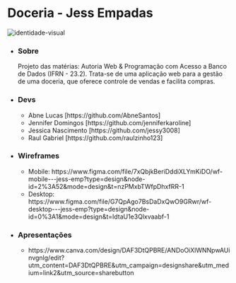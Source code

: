 # Doceria - Jess Empadas
![identidade-visual](https://github.com/jessy3008/doceria-jess_empadas/assets/99359081/5ce62737-bfca-4b5b-9853-cdefc21f9860)
<ul>
  <li><h3>Sobre</h3> Projeto das matérias: Autoria Web & Programação com Acesso a Banco de Dados
(IFRN - 23.2). Trata-se de uma aplicação web para a gestão de uma doceria, que oferece controle de vendas e facilita compras.</li> 
  <li><h3>Devs</h3></li>
  <ul>
    <li>Abne Lucas [https://github.com/AbneSantos] </li>
    <li>Jennifer Domingos [https://github.com/jenniferkaroline] </li>
    <li>Jessica Nascimento [https://github.com/jessy3008] </li>
    <li>Raul Gabriel [https://github.com/raulzinho123] </li>
  </ul>
  <li><h3>Wireframes</h3></li>
  <ul>
    <li>Mobile: https://www.figma.com/file/7xQbjkBeriDddiXLYmKiDO/wf-mobile---jess-emp?type=design&node-id=2%3A52&mode=design&t=nzPMxbTWfpDhxfRR-1</li>
    <li>Desktop: https://www.figma.com/file/G7QpAgo7BsDaDxQwO9GRwr/wf-desktop---jess-emp?type=design&node-id=0%3A1&mode=design&t=ldtaU1e3Qlxvaabf-1</li>
  </ul>
  <li><h3>Apresentações</h3></li>
  <ul>
    <li>https://www.canva.com/design/DAF3DtQPBRE/ANDoOiXlWNNpwAUinvgnlg/edit?utm_content=DAF3DtQPBRE&utm_campaign=designshare&utm_medium=link2&utm_source=sharebutton</li>
  </ul>
</ul>


